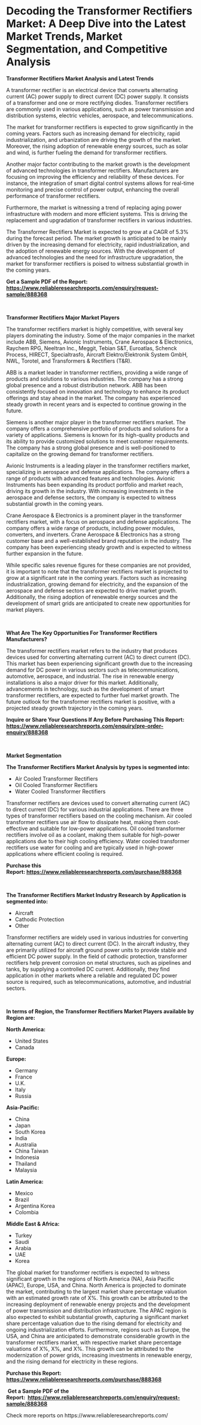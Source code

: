 <p><h1>Decoding the Transformer Rectifiers Market: A Deep Dive into the Latest Market Trends, Market Segmentation, and Competitive Analysis</h1></p><p><strong>Transformer Rectifiers Market Analysis and Latest Trends</strong></p>
<p><p>A transformer rectifier is an electrical device that converts alternating current (AC) power supply to direct current (DC) power supply. It consists of a transformer and one or more rectifying diodes. Transformer rectifiers are commonly used in various applications, such as power transmission and distribution systems, electric vehicles, aerospace, and telecommunications.</p><p>The market for transformer rectifiers is expected to grow significantly in the coming years. Factors such as increasing demand for electricity, rapid industrialization, and urbanization are driving the growth of the market. Moreover, the rising adoption of renewable energy sources, such as solar and wind, is further fueling the demand for transformer rectifiers.</p><p>Another major factor contributing to the market growth is the development of advanced technologies in transformer rectifiers. Manufacturers are focusing on improving the efficiency and reliability of these devices. For instance, the integration of smart digital control systems allows for real-time monitoring and precise control of power output, enhancing the overall performance of transformer rectifiers.</p><p>Furthermore, the market is witnessing a trend of replacing aging power infrastructure with modern and more efficient systems. This is driving the replacement and upgradation of transformer rectifiers in various industries.</p><p>The Transformer Rectifiers Market is expected to grow at a CAGR of 5.3% during the forecast period. The market growth is anticipated to be mainly driven by the increasing demand for electricity, rapid industrialization, and the adoption of renewable energy sources. With the development of advanced technologies and the need for infrastructure upgradation, the market for transformer rectifiers is poised to witness substantial growth in the coming years.</p></p>
<p><strong>Get a Sample PDF of the Report:&nbsp; <a href="https://www.reliableresearchreports.com/enquiry/request-sample/888368">https://www.reliableresearchreports.com/enquiry/request-sample/888368</a></strong></p>
<p>&nbsp;</p>
<p><strong>Transformer Rectifiers Major Market Players</strong></p>
<p><p>The transformer rectifiers market is highly competitive, with several key players dominating the industry. Some of the major companies in the market include ABB, Siemens, Avionic Instruments, Crane Aerospace & Electronics, Raychem RPG, Neeltran Inc., Meggit, Tebian S&T, Euroatlas, Schenck Process, HIRECT, Specialtrasfo, Aircraft Elektro/Elektronik System GmbH, NWL, Torotel, and Transformers & Rectifiers (T&R).</p><p>ABB is a market leader in transformer rectifiers, providing a wide range of products and solutions to various industries. The company has a strong global presence and a robust distribution network. ABB has been consistently focused on innovation and technology to enhance its product offerings and stay ahead in the market. The company has experienced steady growth in recent years and is expected to continue growing in the future.</p><p>Siemens is another major player in the transformer rectifiers market. The company offers a comprehensive portfolio of products and solutions for a variety of applications. Siemens is known for its high-quality products and its ability to provide customized solutions to meet customer requirements. The company has a strong global presence and is well-positioned to capitalize on the growing demand for transformer rectifiers.</p><p>Avionic Instruments is a leading player in the transformer rectifiers market, specializing in aerospace and defense applications. The company offers a range of products with advanced features and technologies. Avionic Instruments has been expanding its product portfolio and market reach, driving its growth in the industry. With increasing investments in the aerospace and defense sectors, the company is expected to witness substantial growth in the coming years.</p><p>Crane Aerospace & Electronics is a prominent player in the transformer rectifiers market, with a focus on aerospace and defense applications. The company offers a wide range of products, including power modules, converters, and inverters. Crane Aerospace & Electronics has a strong customer base and a well-established brand reputation in the industry. The company has been experiencing steady growth and is expected to witness further expansion in the future.</p><p>While specific sales revenue figures for these companies are not provided, it is important to note that the transformer rectifiers market is projected to grow at a significant rate in the coming years. Factors such as increasing industrialization, growing demand for electricity, and the expansion of the aerospace and defense sectors are expected to drive market growth. Additionally, the rising adoption of renewable energy sources and the development of smart grids are anticipated to create new opportunities for market players.</p></p>
<p>&nbsp;</p>
<p><strong>What Are The Key Opportunities For Transformer Rectifiers Manufacturers?</strong></p>
<p><p>The transformer rectifiers market refers to the industry that produces devices used for converting alternating current (AC) to direct current (DC). This market has been experiencing significant growth due to the increasing demand for DC power in various sectors such as telecommunications, automotive, aerospace, and industrial. The rise in renewable energy installations is also a major driver for this market. Additionally, advancements in technology, such as the development of smart transformer rectifiers, are expected to further fuel market growth. The future outlook for the transformer rectifiers market is positive, with a projected steady growth trajectory in the coming years.</p></p>
<p><strong>Inquire or Share Your Questions If Any Before Purchasing This Report: <a href="https://www.reliableresearchreports.com/enquiry/pre-order-enquiry/888368">https://www.reliableresearchreports.com/enquiry/pre-order-enquiry/888368</a></strong></p>
<p>&nbsp;</p>
<p><strong>Market Segmentation</strong></p>
<p><strong>The Transformer Rectifiers Market Analysis by types is segmented into:</strong></p>
<p><ul><li>Air Cooled Transformer Rectifiers</li><li>Oil Cooled Transformer Rectifiers</li><li>Water Cooled Transformer Rectifiers</li></ul></p>
<p><p>Transformer rectifiers are devices used to convert alternating current (AC) to direct current (DC) for various industrial applications. There are three types of transformer rectifiers based on the cooling mechanism. Air cooled transformer rectifiers use air flow to dissipate heat, making them cost-effective and suitable for low-power applications. Oil cooled transformer rectifiers involve oil as a coolant, making them suitable for high-power applications due to their high cooling efficiency. Water cooled transformer rectifiers use water for cooling and are typically used in high-power applications where efficient cooling is required.</p></p>
<p><strong>Purchase this Report:&nbsp;<a href="https://www.reliableresearchreports.com/purchase/888368">https://www.reliableresearchreports.com/purchase/888368</a></strong></p>
<p>&nbsp;</p>
<p><strong>The Transformer Rectifiers Market Industry Research by Application is segmented into:</strong></p>
<p><ul><li>Aircraft</li><li>Cathodic Protection</li><li>Other</li></ul></p>
<p><p>Transformer rectifiers are widely used in various industries for converting alternating current (AC) to direct current (DC). In the aircraft industry, they are primarily utilized for aircraft ground power units to provide stable and efficient DC power supply. In the field of cathodic protection, transformer rectifiers help prevent corrosion on metal structures, such as pipelines and tanks, by supplying a controlled DC current. Additionally, they find application in other markets where a reliable and regulated DC power source is required, such as telecommunications, automotive, and industrial sectors.</p></p>
<p>&nbsp;</p>
<p><strong>In terms of Region, the Transformer Rectifiers Market Players available by Region are:</strong></p>
<p>
    <p> <strong> North America: </strong>
        <ul>
            <li>United States</li>
            <li>Canada</li>
        </ul>
        </p> 
    <p> <strong> Europe: </strong>
        <ul>
            <li>Germany</li>
            <li>France</li>
            <li>U.K.</li>
            <li>Italy</li>
            <li>Russia</li>
        </ul>
        </p> 
    <p> <strong> Asia-Pacific: </strong>
        <ul>
            <li>China</li>
            <li>Japan</li>
            <li>South Korea</li>
            <li>India</li>
            <li>Australia</li>
            <li>China Taiwan</li>
            <li>Indonesia</li>
            <li>Thailand</li>
            <li>Malaysia</li>
        </ul>
        </p> 
    <p> <strong> Latin America: </strong>
        <ul>
            <li>Mexico</li>
            <li>Brazil</li>
            <li>Argentina Korea</li>
            <li>Colombia</li>
        </ul>
        </p> 
    <p> <strong> Middle East & Africa: </strong>
        <ul>
            <li>Turkey</li>
            <li>Saudi</li>
            <li>Arabia</li>
            <li>UAE</li>
            <li>Korea</li>
        </ul>
    </p>
    </p>
<p><p>The global market for transformer rectifiers is expected to witness significant growth in the regions of North America (NA), Asia Pacific (APAC), Europe, USA, and China. North America is projected to dominate the market, contributing to the largest market share percentage valuation with an estimated growth rate of X%. This growth can be attributed to the increasing deployment of renewable energy projects and the development of power transmission and distribution infrastructure. The APAC region is also expected to exhibit substantial growth, capturing a significant market share percentage valuation due to the rising demand for electricity and ongoing industrialization efforts. Furthermore, regions such as Europe, the USA, and China are anticipated to demonstrate considerable growth in the transformer rectifiers market, with respective market share percentage valuations of X%, X%, and X%. This growth can be attributed to the modernization of power grids, increasing investments in renewable energy, and the rising demand for electricity in these regions.</p></p>
<p><strong>Purchase this Report: <a href="https://www.reliableresearchreports.com/purchase/888368">https://www.reliableresearchreports.com/purchase/888368</a></strong></p>
<p>&nbsp;<strong>Get a Sample PDF of the Report:&nbsp;&nbsp;<a href="https://www.reliableresearchreports.com/enquiry/request-sample/888368">https://www.reliableresearchreports.com/enquiry/request-sample/888368</a></strong></p>
<p><strong></strong></p>
<p>Check more reports on https://www.reliableresearchreports.com/</p>